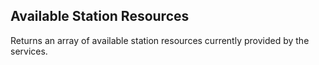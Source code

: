 ## Available Station Resources
Returns an array of available station resources currently provided by the services.
